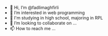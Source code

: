 - 👋 Hi, I’m @fadlimaghfirli
- 👀 I’m interested in web programming
- 🌱 I'm studying in high school, majoring in RPL
- 💞️ I’m looking to collaborate on ...
- 📫 How to reach me ...

<!---
fadlimaghfirli/fadlimaghfirli is a ✨ special ✨ repository because its `README.md` (this file) appears on your GitHub profile.
You can click the Preview link to take a look at your changes.
--->
